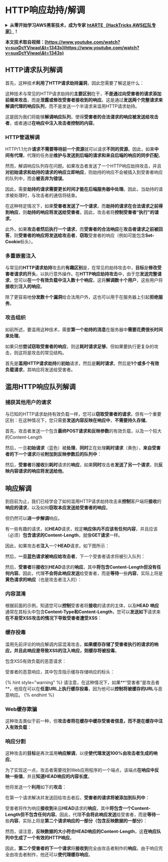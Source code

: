 # HTTP响应劫持/解调

<details>

<summary><strong>从零开始学习AWS黑客技术，成为专家</strong> <a href="https://training.hacktricks.xyz/courses/arte"><strong>htARTE（HackTricks AWS红队专家）</strong></a><strong>！</strong></summary>

支持HackTricks的其他方式：

* 如果您想看到您的**公司在HackTricks中做广告**或**下载PDF格式的HackTricks**，请查看[**订阅计划**](https://github.com/sponsors/carlospolop)!
* 获取[**官方PEASS和HackTricks周边产品**](https://peass.creator-spring.com)
* 探索[**PEASS家族**](https://opensea.io/collection/the-peass-family)，我们的独家[**NFTs**](https://opensea.io/collection/the-peass-family)
* **加入** 💬 [**Discord群**](https://discord.gg/hRep4RUj7f) 或 [**电报群**](https://t.me/peass) 或在**Twitter**上关注我 🐦 [**@carlospolopm**](https://twitter.com/carlospolopm)**。**
* 通过向[**HackTricks**](https://github.com/carlospolop/hacktricks)和[**HackTricks Cloud**](https://github.com/carlospolop/hacktricks-cloud) github仓库提交PR来分享您的黑客技巧。

</details>

**本文技术取自视频：[https://www.youtube.com/watch?v=suxDcYViwao\&t=1343s](https://www.youtube.com/watch?v=suxDcYViwao\&t=1343s)**

## HTTP请求队列解调

首先，这种技术**利用了HTTP请求劫持漏洞**，因此您需要了解这是什么：

这种技术与常见的HTTP请求劫持的**主要区别**在于，**不是通过向受害者的请求添加前缀来攻击**，而是**泄露或修改受害者接收到的响应**。这是通过**发送两个完整请求来解调代理的响应队列**，而不是发送一个半请求来滥用HTTP请求劫持。

这是因为我们将能够**解调响应队列**，使得**受害者的合法请求的响应被发送给攻击者**，或者通过**在响应中注入攻击者控制的内容**。

### HTTP管道解调

HTTP/1.1允许**请求不需要等待前一个资源**就可以请求**不同的资源**。因此，如果**中间有代理**，代理的任务是**维护与发送到后端的请求和来自后端的响应的同步匹配**。

然而，解调响应队列存在问题。如果攻击者发送了一个HTTP响应劫持攻击，并且**对初始请求和劫持的请求的响应立即响应**，则劫持的响应不会被插入到受害者响应的队列中，而会**被丢弃为错误**。

因此，需要**劫持的请求需要更长时间才能在后端服务器中处理**。因此，当劫持的请求被处理时，与攻击者的通信将结束。

在这种特定情况下，如果**受害者发送了一个请求**，而**劫持的请求在合法请求之前得到响应**，则**劫持的响应将发送给受害者**。因此，攻击者将**控制受害者“执行”的请求**。

此外，如果**攻击者然后执行一个请求**，而**受害者的合法响应**在**攻击者请求之前被回答**，则**受害者的响应将发送给攻击者**，**窃取**受害者的响应（例如可能包含**Set-Cookie**标头）。

### 多重嵌套注入

与常见的**HTTP请求劫持**攻击的**有趣区别**是，在常见的劫持攻击中，**目标**是**修改受害者请求的开头**，以执行意外操作。在**HTTP响应劫持攻击**中，由于您**发送完整请求**，您可以**在一个有效负载中注入数十个响应**，这将**解调数十个用户**，这些用户将**接收**到**注入的响应**。

除了更容易地**分发数十个漏洞**给合法用户外，这也可以用于在服务器上引起**拒绝服务**。

### 攻击组织

如前所述，要滥用这种技术，需要**第一个劫持的消息**在服务器中**需要花费很长时间来处理**。

如果只想**尝试窃取受害者的响应**，则这**耗时请求足够**。但如果要执行更复杂的攻击，则这将是攻击的常见结构。

首先是**滥用HTTP请求劫持**的**初始**请求，然后是**耗时请求**，然后是**1个或多个有效负载请求**，其响应将发送给受害者。

## 滥用HTTP响应队列解调

### 捕获其他用户的请求 <a href="#capturing-other-users-requests" id="capturing-other-users-requests"></a>

与已知的HTTP请求劫持有效负载一样，您可以**窃取受害者的请求**，但有一个重要区别：在这种情况下，您只需要**发送内容反映在响应中**，**不需要持久存储**。

首先，攻击者发送一个包含**最终POST请求和反映参数**的有效负载，以及一个较大的Content-Length

然后，一旦**初始请求**（蓝色）被**处理**，**同时**正在处理**耗时请求**（黄色），**来自受害者的下一个请求**将被**附加到反映参数后的队列中**：

然后，**受害者**将**接收**到**耗时**请求的**响应**，如果**同时**攻击者**发送了另一个请求**，则**反映内容请求的响应将发送给他**。

## 响应解调

到目前为止，我们已经学会了如何滥用HTTP请求劫持攻击来**控制**客户端将**接收**的**响应的请求**，以及如何**窃取本应发送给受害者的响应**。

但仍然可以**进一步解调**响应。

有一些有趣的请求，如**HEAD**请求，规定**响应体内不应该有任何内容**，并且应该（必须）**包含请求的Content-Length**，就像**GET请求**一样。

因此，如果攻击者**注入**一个**HEAD**请求，如下图所示：

然后，**一旦蓝色请求被响应给攻击者**，下一个受害者请求将被引入队列：

然后，**受害者**将**接收**到**HEAD**请求的**响应**，其中**将包含Content-Length但没有任何内容**。因此，代理**不会将此响应发送**给受害者，而是**等待**一些**内容**，实际上将是**黄色请求的响应**（也是攻击者注入的）：

### 内容混淆

根据前面的示例，知道您可以**控制**受害者将**接收**的请求的主体，以及**HEAD** **响应**通常在其标头中包含**Content-Type和Content-Length**，您可以**发送如下**请求来**在不易受XSS攻击的情况下导致受害者遭受XSS**：

### 缓存投毒

滥用先前评论的响应解调内容混淆攻击，**如果缓存存储了受害者执行的请求的响应，并且此响应是导致XSS的注入响应，则缓存将被投毒**。

包含XSS有效负载的恶意请求：

受害者的恶意响应，其中包含指示缓存存储响应的标头：

{% hint style="warning" %}
请注意，在这种情况下，如果**“受害者”是攻击者**，他现在可以在**任意URL上执行缓存投毒**，因为他可以**控制将被缓存的URL**与恶意响应。
{% endhint %}

### Web缓存欺骗

这种攻击类似于前一种，但**攻击者将在缓存中缓存受害者信息，而不是在缓存中注入有效负载**：

### 响应分割

这种攻击的**目标**是再次滥用**响应解调**，以便**使代理发送100%由攻击者生成的响应**。

为了实现这一点，攻击者需要找到Web应用程序的一个端点，该端点**在响应中反映一些值**，并且**知道HEAD响应的内容长度**。

他将发送一个**利用**如下的**攻击**：

在第一个请求解决并发送回给攻击者后，**受害者的请求将被添加到队列中**：

受害者将作为响应**接收到**来自**HEAD**请求的**响应**，其中**将包含一个Content-Length但不包含任何内容**。因此，代理**不会将此响应发送**给受害者，而是**等待**一些**内容**，实际上将是**第二个请求响应的一部分（包含反映数据的一部分）**：

然而，请注意，**反映数据的大小符合HEAD响应的Content-Length**，这**在响应队列中生成了一个有效的HTTP响应**。

因此，**第二个受害者的下一个请求**将**接收到**完全由攻击者制作的**响应**。由于响应完全由攻击者制作，他还可以**使代理缓存响应**。
